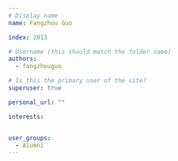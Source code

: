 ```yaml
---
# Display name
name: Fangzhou Guo

index: 2013

# Username (this should match the folder name)
authors:
  - fangzhouguo

# Is this the primary user of the site?
superuser: true

personal_url: ""

interests:


user_groups:
  - Alumni
---
```

